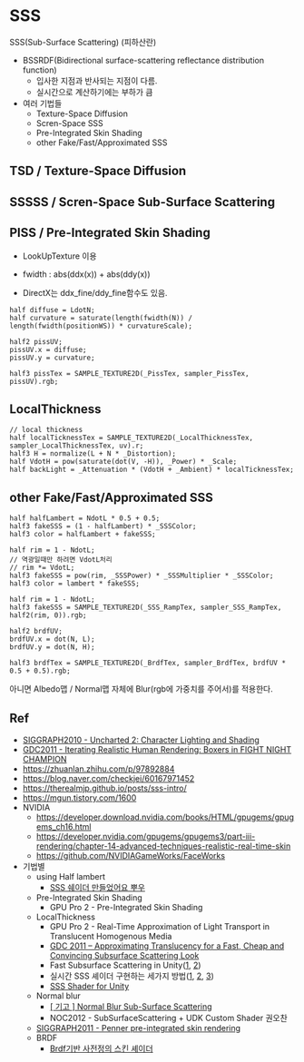 # SSS

SSS(Sub-Surface Scattering) (피하산란)

- BSSRDF(Bidirectional surface-scattering reflectance distribution function)
  - 입사한 지점과 반사되는 지점이 다름.
  - 실시간으로 계산하기에는 부하가 큼
- 여러 기법들
  - Texture-Space Diffusion
  - Scren-Space SSS
  - Pre-Integrated Skin Shading
  - other Fake/Fast/Approximated SSS

## TSD / Texture-Space Diffusion

## SSSSS / Scren-Space Sub-Surface Scattering

## PISS / Pre-Integrated Skin Shading

- LookUpTexture 이용

- fwidth : abs(ddx(x)) + abs(ddy(x))
- DirectX는 ddx_fine/ddy_fine함수도 있음.

``` hlsl
half diffuse = LdotN;
half curvature = saturate(length(fwidth(N)) / length(fwidth(positionWS)) * curvatureScale);

half2 pissUV;
pissUV.x = diffuse;
pissUV.y = curvature;

half3 pissTex = SAMPLE_TEXTURE2D(_PissTex, sampler_PissTex, pissUV).rgb;
```

## LocalThickness

``` hlsl
// local thickness
half localTicknessTex = SAMPLE_TEXTURE2D(_LocalThicknessTex, sampler_LocalThicknessTex, uv).r;
half3 H = normalize(L + N * _Distortion);
half VdotH = pow(saturate(dot(V, -H)), _Power) * _Scale;
half backLight = _Attenuation * (VdotH + _Ambient) * localTicknessTex;
```

## other Fake/Fast/Approximated SSS

``` hlsl
half halfLambert = NdotL * 0.5 + 0.5;
half3 fakeSSS = (1 - halfLambert) * _SSSColor;
half3 color = halfLambert + fakeSSS;
```

``` hlsl
half rim = 1 - NdotL;
// 역광일때만 하려면 VdotL처리
// rim *= VdotL;
half3 fakeSSS = pow(rim, _SSSPower) * _SSSMultiplier * _SSSColor;
half3 color = lambert * fakeSSS;
```

``` hlsl
half rim = 1 - NdotL;
half3 fakeSSS = SAMPLE_TEXTURE2D(_SSS_RampTex, sampler_SSS_RampTex, half2(rim, 0)).rgb;
```

``` hlsl
half2 brdfUV;
brdfUV.x = dot(N, L);
brdfUV.y = dot(N, H);

half3 brdfTex = SAMPLE_TEXTURE2D(_BrdfTex, sampler_BrdfTex, brdfUV * 0.5 + 0.5).rgb;
```

아니면 Albedo맵 / Normal맵 자체에 Blur(rgb에 가중치를 주어서)를 적용한다.

## Ref

- [SIGGRAPH2010 - Uncharted 2: Character Lighting and Shading](https://advances.realtimerendering.com/s2010/index.html)
- [GDC2011 - Iterating Realistic Human Rendering: Boxers in FIGHT NIGHT CHAMPION](https://www.gdcvault.com/browse/gdc-11/play/1014661)
- <https://zhuanlan.zhihu.com/p/97892884>
- <https://blog.naver.com/checkjei/60167971452>
- <https://therealmjp.github.io/posts/sss-intro/>
- <https://mgun.tistory.com/1600>
- NVIDIA
  - <https://developer.download.nvidia.com/books/HTML/gpugems/gpugems_ch16.html>
  - <https://developer.nvidia.com/gpugems/gpugems3/part-iii-rendering/chapter-14-advanced-techniques-realistic-real-time-skin>
  - <https://github.com/NVIDIAGameWorks/FaceWorks>
- 기법별
  - using Half lambert
    - [SSS 쉐이더 만들었어요 뿌우](http://chulin28ho.egloos.com/5591833)
  - Pre-Integrated Skin Shading
    - GPU Pro 2 - Pre-Integrated Skin Shading
  - LocalThickness
    - GPU Pro 2 - Real-Time Approximation of Light Transport in Translucent Homogenous Media
    - [GDC 2011 – Approximating Translucency for a Fast, Cheap and Convincing Subsurface Scattering Look](https://colinbarrebrisebois.com/2011/03/07/gdc-2011-approximating-translucency-for-a-fast-cheap-and-convincing-subsurface-scattering-look/)
    - Fast Subsurface Scattering in Unity([1](https://www.alanzucconi.com/2017/08/30/fast-subsurface-scattering-1/), [2](https://www.alanzucconi.com/2017/08/30/fast-subsurface-scattering-2/))
    - 실시간 SSS 셰이더 구현하는 세가지 방법([1](https://blog.naver.com/mnpshino/221442188568), [2](https://blog.naver.com/mnpshino/221442196618), [3](https://blog.naver.com/mnpshino/221442210257))
    - [SSS Shader for Unity](https://chulin28ho.tistory.com/515)
  - Normal blur
    - [[ 기고 ] Normal Blur Sub-Surface Scattering](https://lifeisforu.tistory.com/517)
    - NOC2012 - SubSurfaceScattering + UDK Custom Shader 권오찬
  - [SIGGRAPH2011 - Penner pre-integrated skin rendering](https://www.slideshare.net/leegoonz/penner-preintegrated-skin-rendering-siggraph-2011-advances-in-realtime-rendering-course)
  - BRDF
    - [Brdf기반 사전정의 스킨 셰이더](https://www.slideshare.net/jalnaga/brdf)
